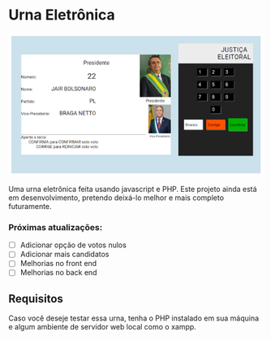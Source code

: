 # Urna Eletrônica

<img src="imagens/urna_screenshot.png" alt="screenshot urna eletrônica">

Uma urna eletrônica feita usando javascript e PHP. Este projeto ainda está em desenvolvimento, pretendo deixá-lo melhor e mais completo futuramente.

### Próximas atualizações:
- [ ] Adicionar opção de votos nulos
- [ ] Adicionar mais candidatos
- [ ] Melhorias no front end
- [ ] Melhorias no back end

## Requisitos 
Caso você deseje testar essa urna, tenha o PHP instalado em sua máquina e algum ambiente de servidor web local como o xampp.